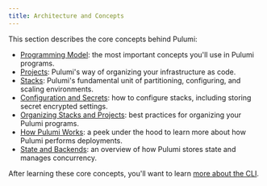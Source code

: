 ```yaml
---
title: Architecture and Concepts
---
```


This section describes the core concepts behind Pulumi:

* [Programming Model](programming-model.html): the most important concepts you'll use in Pulumi programs.
* [Projects](project.html): Pulumi's way of organizing your infrastructure as code.
* [Stacks](stack.html): Pulumi's fundamental unit of partitioning, configuring, and scaling environments.
* [Configuration and Secrets](config.html): how to configure stacks, including storing secret encrypted settings.
* [Organizing Stacks and Projects](organizing-stacks-projects.html): best practices for organizing your Pulumi programs.
* [How Pulumi Works](how.html): a peek under the hood to learn more about how Pulumi performs deployments.
* [State and Backends](state.html): an overview of how Pulumi stores state and manages concurrency.

After learning these core concepts, you'll want to learn [more about the CLI](commands.html).

